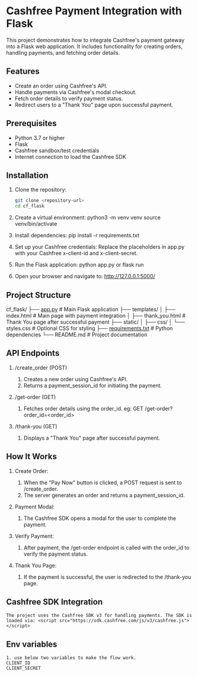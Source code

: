 # Cashfree Payment Integration with Flask

This project demonstrates how to integrate Cashfree's payment gateway into a Flask web application. It includes functionality for creating orders, handling payments, and fetching order details.

## Features

- Create an order using Cashfree's API.
- Handle payments via Cashfree's modal checkout.
- Fetch order details to verify payment status.
- Redirect users to a "Thank You" page upon successful payment.

## Prerequisites

- Python 3.7 or higher
- Flask
- Cashfree sandbox/test credentials
- Internet connection to load the Cashfree SDK

## Installation

1. Clone the repository:
   ```bash
   git clone <repository-url>
   cd cf_flask

2. Create a virtual environment:
    python3 -m venv venv
    source venv/bin/activate

3. Install dependencies:
    pip install -r requirements.txt

4. Set up your Cashfree credentials:
    Replace the placeholders in app.py with your Cashfree x-client-id and x-client-secret.

5. Run the Flask application:
    python app.py  or flask run

6. Open your browser and navigate to:
    http://127.0.0.1:5000/

## Project Structure

cf_flask/
├── [app.py](http://_vscodecontentref_/0)                  # Main Flask application
├── templates/
│   ├── index.html          # Main page with payment integration
│   ├── thank_you.html      # Thank You page after successful payment
├── static/
│   ├── css/
│       └── styles.css      # Optional CSS for styling
├── [requirements.txt](http://_vscodecontentref_/1)        # Python dependencies
└── README.md               # Project documentation

## API Endpoints 

1. /create_order (POST)
    1. Creates a new order using Cashfree's API.
    2. Returns a payment_session_id for initiating the payment.

2. /get-order (GET)
    1. Fetches order details using the order_id.
    eg: GET /get-order?order_id=<order_id>

3. /thank-you (GET)
    1. Displays a "Thank You" page after successful payment.

## How It Works

1. Create Order:
    1. When the "Pay Now" button is clicked, a POST request is sent to /create_order.
    2. The server generates an order and returns a payment_session_id.

2. Payment Modal:
    1. The Cashfree SDK opens a modal for the user to complete the payment.

3. Verify Payment:
    1. After payment, the /get-order endpoint is called with the order_id to verify the payment status.

4. Thank You Page:
    1. If the payment is successful, the user is redirected to the /thank-you page.

## Cashfree SDK Integration
    
    The project uses the Cashfree SDK v3 for handling payments. The SDK is loaded via: <script src="https://sdk.cashfree.com/js/v3/cashfree.js"></script>

## Env variables

    1. use below two variables to make the flow work. 
    CLIENT_ID
    CLIENT_SECRET
